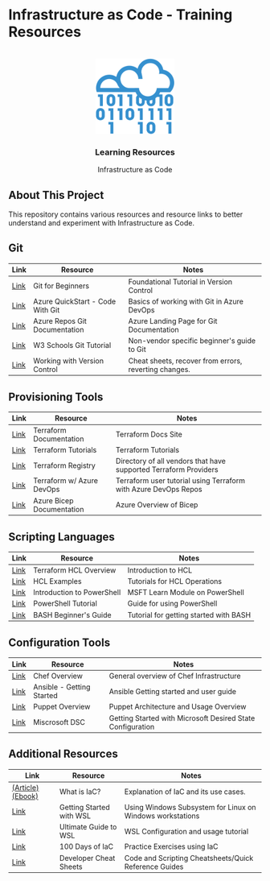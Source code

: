 # Infrastructure as Code - Training Resources
<!-- PROJECT LOGO -->
<br />
<div align="center"><a href="https://he-equipment.com/"><img src="./_assets/images/IaC.png" alt="HEES Logo" height="150"></a>

<h3 align="center">Learning Resources</h3>
<p align="center">Infrastructure as Code</p>
</div>

<!-- ABOUT THE PROJECT -->
## About This Project

This repository contains various resources and resource links to better understand and experiment with Infrastructure as Code.

## Git

| Link | Resource | Notes |
| -- | -- | -- |
| [Link](https://www.freecodecamp.org/news/git-and-github-for-beginners/) | Git for Beginners | Foundational Tutorial in Version Control |
| [Link](https://docs.microsoft.com/en-us/azure/devops/user-guide/code-with-git?view=azure-devops) | Azure QuickStart - Code With Git | Basics of working with Git in Azure DevOps |
| [Link](https://docs.microsoft.com/en-us/azure/devops/repos/git/?view=azure-devops) | Azure Repos Git Documentation | Azure Landing Page for Git Documentation |
| [Link](https://www.w3schools.com/git/) | W3 Schools Git Tutorial | Non-vendor specific beginner's guide to Git |
| [Link](https://www.git-tower.com/learn) | Working with Version Control | Cheat sheets, recover from errors, reverting changes. |

## Provisioning Tools

| Link | Resource | Notes |
| -- | -- | -- |
| [Link](https://www.terraform.io/intro) | Terraform Documentation | Terraform Docs Site |
| [Link](https://learn.hashicorp.com/terraform) | Terraform Tutorials | Terraform Tutorials |
| [Link](https://registry.terraform.io/browse/providers) | Terraform Registry | Directory of all vendors that have supported Terraform Providers |
| [Link](https://itnext.io/infrastructure-as-code-iac-with-terraform-azure-devops-f8cd022a3341) | Terraform w/ Azure DevOps | Terraform user tutorial using Terraform with Azure DevOps Repos |
| [Link](https://docs.microsoft.com/en-us/azure/azure-resource-manager/bicep/overview?tabs=bicep) | Azure Bicep Documentation | Azure Overview of Bicep |

## Scripting Languages

| Link | Resource | Notes |
| -- | -- | -- |
| [Link](https://www.linode.com/docs/guides/introduction-to-hcl/) | Terraform HCL Overview | Introduction to HCL |
| [Link](https://learn.hashicorp.com/collections/terraform/configuration-language) | HCL Examples | Tutorials for HCL Operations |
| [Link](https://docs.microsoft.com/en-us/learn/modules/introduction-to-powershell/) | Introduction to PowerShell | MSFT Learn Module on PowerShell |
| [Link](https://www.tutorialspoint.com/powershell/index.htm) | PowerShell Tutorial | Guide for using PowerShell |
| [Link](https://linuxconfig.org/bash-scripting-tutorial-for-beginners) | BASH Beginner's Guide | Tutorial for getting started with BASH |


## Configuration Tools

| Link | Resource | Notes |
| -- | -- | -- |
| [Link](https://docs.chef.io/chef_overview/) | Chef Overview | General overview of Chef Infrastructure |
| [Link](https://docs.ansible.com/ansible/latest/user_guide/index.html#getting-started) | Ansible - Getting Started | Ansible Getting started and user guide |
| [Link](https://puppet.com/docs/pe/2021.6/pe_architecture_overview.html#pe_architecture_overview) | Puppet Overview | Puppet Architecture and Usage Overview
| [Link](https://docs.microsoft.com/en-us/powershell/dsc/getting-started/wingettingstarted?view=dsc-1.1) | Miscrosoft DSC | Getting Started with Microsoft Desired State Configuration |

## Additional Resources

| Link | Resource | Notes |
| -- | -- | -- |
| [(Article)](https://docs.microsoft.com/en-us/devops/deliver/what-is-infrastructure-as-code) [(Ebook)](./_assets/docs/Architecting-Cloud-Native-NET-Apps-for-Azure.pdf) | What is IaC? | Explanation of IaC and its use cases.
| [Link](https://docs.microsoft.com/en-us/learn/modules/get-started-with-windows-subsystem-for-linux/) | Getting Started with WSL | Using Windows Subsystem for Linux on Windows workstations |
| [Link](https://adamtheautomator.com/windows-subsystem-for-linux/) | Ultimate Guide to WSL | WSL Configuration and usage tutorial
| [Link](https://github.com/starkfell/100DaysOfIaC) | 100 Days of IaC | Practice Exercises using IaC |
| [Link](https://devhints.io/) | Developer Cheat Sheets | Code and Scripting Cheatsheets/Quick Reference Guides |